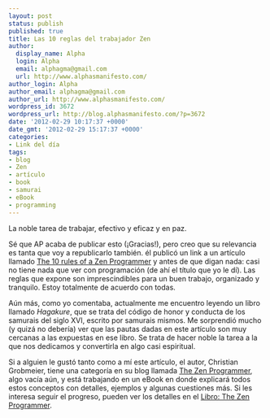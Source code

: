 ```yaml
---
layout: post
status: publish
published: true
title: Las 10 reglas del trabajador Zen
author:
  display_name: Alpha
  login: Alpha
  email: alphagma@gmail.com
  url: http://www.alphasmanifesto.com/
author_login: Alpha
author_email: alphagma@gmail.com
author_url: http://www.alphasmanifesto.com/
wordpress_id: 3672
wordpress_url: http://blog.alphasmanifesto.com/?p=3672
date: '2012-02-29 10:17:37 +0000'
date_gmt: '2012-02-29 15:17:37 +0000'
categories:
- Link del día
tags:
- blog
- Zen
- artículo
- book
- samurai
- eBook
- programming
---
```

La noble tarea de trabajar, efectivo y eficaz y en paz.


Sé que AP acaba de publicar esto (¡Gracias!), pero creo que su relevancia es tanta que voy a republicarlo también. él publicó un link a un artículo llamado [The 10 rules of a Zen Programmer](http://www.grobmeier.de/the-10-rules-of-a-zen-programmer-03022012.html) y antes de que digan nada: casi no tiene nada que ver con programación (de ahí el título que yo le dí). Las reglas que expone son imprescindibles para un buen trabajo, organizado y tranquilo. Estoy totalmente de acuerdo con todas.

Aún más, como yo comentaba, actualmente me encuentro leyendo un libro llamado _Hagakure_, que se trata del código de honor y conducta de los samurais del siglo XVI, escrito por samurais mismos. Me sorprendió mucho (y quizá no debería) ver que las pautas dadas en este artículo son muy cercanas a las expuestas en ese libro. Se trata de hacer noble la tarea a la que nos dedicamos y convertirla en algo casi espiritual.

Si a alguien le gustó tanto como a mí este artículo, el autor, Christian Grobmeier, tiene una categoría en su blog llamada [The Zen Programmer](http://www.grobmeier.de/category/zen-programmer), algo vacía aún, y está trabajando en un eBook en donde explicará todos estos conceptos con detalles, ejemplos y algunas cuestiones más. Si les interesa seguir el progreso, pueden ver los detalles en el [Libro: The Zen Programmer](http://thezenprogrammer.grobmeier.de/).
